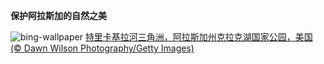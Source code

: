 
**保护阿拉斯加的自然之美**

![bing-wallpaper](https://www.bing.com/th?id=OHR.BraidedRiverDelta_ZH-CN3352462511_1920x1080.jpg)
[特里卡基拉河三角洲，阿拉斯加州克拉克湖国家公园，美国 (© Dawn Wilson Photography/Getty Images)](https://www.bing.com/search?q=%E9%98%BF%E6%8B%89%E6%96%AF%E5%8A%A0%E5%B7%9E%E5%85%8B%E6%8B%89%E5%85%8B%E6%B9%96%E5%9B%BD%E5%AE%B6%E5%85%AC%E5%9B%AD&amp;form=hpcapt&amp;mkt=zh-cn)
  